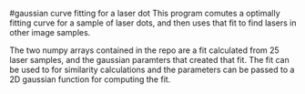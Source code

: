 #gaussian curve fitting for a laser dot
This program comutes a optimally fitting curve for a sample of laser dots, and then uses that fit to find lasers in other image samples.

The two numpy arrays contained in the repo are a fit calculated from 25 laser samples, and the gaussian paramters that created that fit. The fit can be used to for similarity calculations and the parameters can be passed to a 2D gaussian function for computing the fit. 
